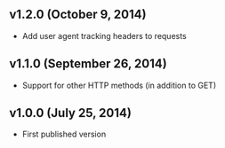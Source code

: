 ## v1.2.0 (October 9, 2014)
  * Add user agent tracking headers to requests

## v1.1.0 (September 26, 2014)
  * Support for other HTTP methods (in addition to GET)

## v1.0.0 (July 25, 2014)

  * First published version
